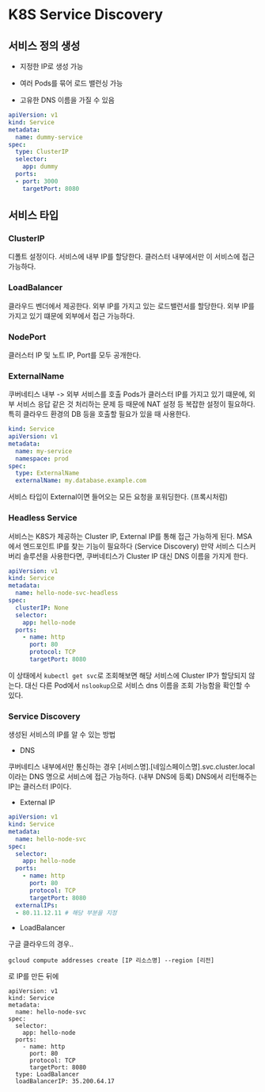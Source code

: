 # K8S Service Discovery

[](https://bcho.tistory.com/1262)

## 서비스 정의 생성

* 지정한 IP로 생성 가능

* 여러 Pods를 묶어 로드 밸런싱 가능

* 고유한 DNS 이름을 가질 수 있음

```yml
apiVersion: v1
kind: Service
metadata:
  name: dummy-service
spec:
  type: ClusterIP
  selector:
    app: dummy
  ports:
  - port: 3000
    targetPort: 8080
```

## 서비스 타입

### ClusterIP

디폴트 설정이다. 서비스에 내부 IP를 할당한다. 클러스터 내부에서만 이 서비스에 접근 가능하다.

### LoadBalancer

클라우드 벤더에서 제공한다. 외부 IP를 가지고 있는 로드밸런서를 할당한다. 외부 IP를 가지고 있기 떄문에 외부에서 접근 가능하다.

### NodePort

클러스터 IP 및 노트 IP, Port를 모두 공개한다.

### ExternalName

쿠버네티스 내부 -> 외부 서비스를 호출
Pods가 클러스터 IP를 가지고 있기 떄문에, 외부 서비스 응답 같은 것 처리하는 문제 등 때문에 NAT 설정 등 복잡한 설정이 필요하다.
특히 클라우드 환경의 DB 등을 호출할 필요가 있을 때 사용한다.

```yml
kind: Service
apiVersion: v1
metadata:
  name: my-service
  namespace: prod
spec:
  type: ExternalName
  externalName: my.database.example.com
```

서비스 타입이 External이면 들어오는 모든 요청을 포워딩한다. (프록시처럼)

### Headless Service

서비스는 K8S가 제공하는 Cluster IP, External IP를 통해 접근 가능하게 된다.
MSA에서 엔드포인트 IP를 찾는 기능이 필요하다 (Service Discovery)
만약 서비스 디스커버리 솔루션을 사용한다면, 쿠버네티스가 Cluster IP 대신 DNS 이름을 가지게 한다.

```yaml
apiVersion: v1
kind: Service
metadata:
  name: hello-node-svc-headless
spec:
  clusterIP: None
  selector:
    app: hello-node
  ports:
    - name: http
      port: 80
      protocol: TCP
      targetPort: 8080
```

이 상태에서 `kubectl get svc`로 조회해보면 해당 서비스에 Cluster IP가 할당되지 않는다.
대신 다른 Pod에서 `nslookup`으로 서비스 dns 이름을 조회 가능함을 확인할 수 있다.

### Service Discovery

생성된 서비스의 IP를 알 수 있는 방법

* DNS

쿠버네티스 내부에서만 통신하는 경우
[서비스명].[네임스페이스명].svc.cluster.local 이라는 DNS 명으로 서비스에 접근 가능하다. (내부 DNS에 등록)
DNS에서 리턴해주는 IP는 클러스터 IP이다.


* External IP


```yml
apiVersion: v1
kind: Service
metadata:
  name: hello-node-svc
spec:
  selector:
    app: hello-node
  ports:
    - name: http
      port: 80
      protocol: TCP
      targetPort: 8080
  externalIPs:
  - 80.11.12.11 # 해당 부분을 지정
```

* LoadBalancer

구글 클라우드의 경우..

```
gcloud compute addresses create [IP 리소스명] --region [리전]
```
로 IP를 만든 뒤에

```
apiVersion: v1
kind: Service
metadata:
  name: hello-node-svc
spec:
  selector:
    app: hello-node
  ports:
    - name: http
      port: 80
      protocol: TCP
      targetPort: 8080
  type: LoadBalancer
  loadBalancerIP: 35.200.64.17
```